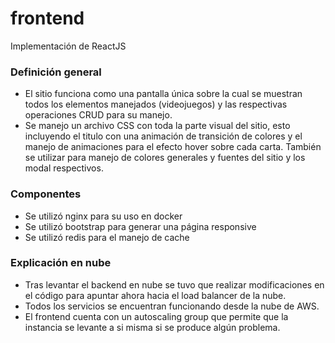 # frontend
Implementación de ReactJS

### Definición general
- El sitio funciona como una pantalla única sobre la cual se muestran todos los elementos manejados (videojuegos) y las respectivas operaciones CRUD para su manejo.
- Se manejo un archivo CSS con toda la parte visual del sitio, esto incluyendo el titulo con una animación de transición de colores y el manejo de animaciones para el efecto hover sobre cada carta. También se utilizar para manejo de colores generales y fuentes del sitio y los modal respectivos.

### Componentes
- Se utilizó nginx para su uso en docker
- Se utilizó bootstrap para generar una página responsive
- Se utilizó redis para el manejo de cache

### Explicación en nube
- Tras levantar el backend en nube se tuvo que realizar modificaciones en el código para apuntar ahora hacia el load balancer de la nube.
- Todos los servicios se encuentran funcionando desde la nube de AWS.
- El frontend cuenta con un autoscaling group que permite que la instancia se levante a si misma si se produce algún problema.

